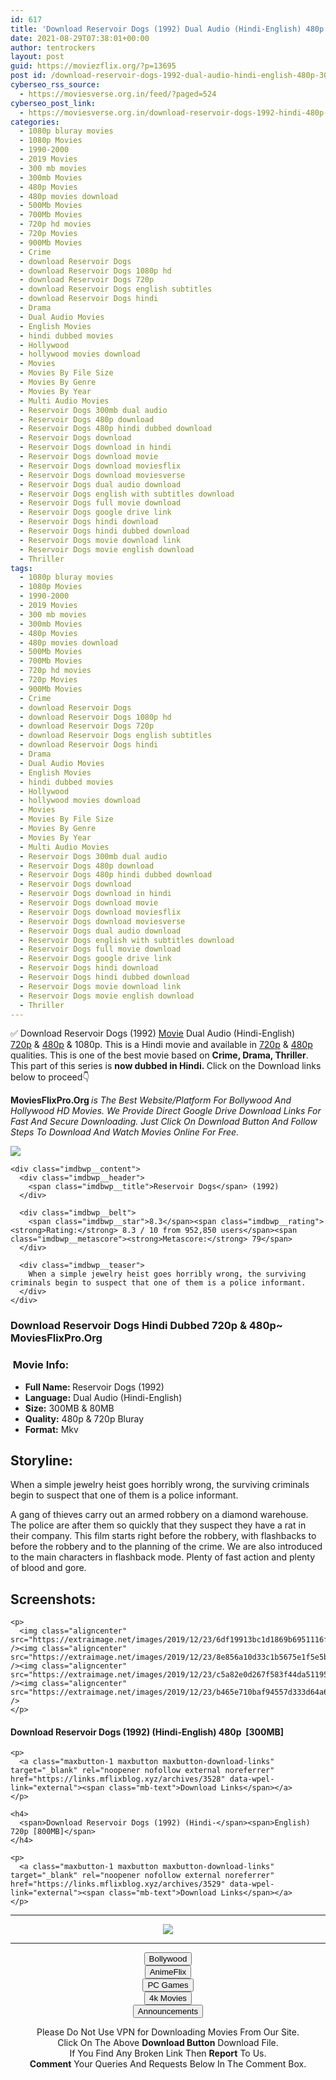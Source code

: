 ```yaml
---
id: 617
title: 'Download Reservoir Dogs (1992) Dual Audio (Hindi-English) 480p [300MB] || 720p [800MB]'
date: 2021-08-29T07:38:01+00:00
author: tentrockers
layout: post
guid: https://moviezflix.org/?p=13695
post id: /download-reservoir-dogs-1992-dual-audio-hindi-english-480p-300mb-720p-800mb/
cyberseo_rss_source:
  - https://moviesverse.org.in/feed/?paged=524
cyberseo_post_link:
  - https://moviesverse.org.in/download-reservoir-dogs-1992-hindi-480p-720p/
categories:
  - 1080p bluray movies
  - 1080p Movies
  - 1990-2000
  - 2019 Movies
  - 300 mb movies
  - 300mb Movies
  - 480p Movies
  - 480p movies download
  - 500Mb Movies
  - 700Mb Movies
  - 720p hd movies
  - 720p Movies
  - 900Mb Movies
  - Crime
  - download Reservoir Dogs
  - download Reservoir Dogs 1080p hd
  - download Reservoir Dogs 720p
  - download Reservoir Dogs english subtitles
  - download Reservoir Dogs hindi
  - Drama
  - Dual Audio Movies
  - English Movies
  - hindi dubbed movies
  - Hollywood
  - hollywood movies download
  - Movies
  - Movies By File Size
  - Movies By Genre
  - Movies By Year
  - Multi Audio Movies
  - Reservoir Dogs 300mb dual audio
  - Reservoir Dogs 480p download
  - Reservoir Dogs 480p hindi dubbed download
  - Reservoir Dogs download
  - Reservoir Dogs download in hindi
  - Reservoir Dogs download movie
  - Reservoir Dogs download moviesflix
  - Reservoir Dogs download moviesverse
  - Reservoir Dogs dual audio download
  - Reservoir Dogs english with subtitles download
  - Reservoir Dogs full movie download
  - Reservoir Dogs google drive link
  - Reservoir Dogs hindi download
  - Reservoir Dogs hindi dubbed download
  - Reservoir Dogs movie download link
  - Reservoir Dogs movie english download
  - Thriller
tags:
  - 1080p bluray movies
  - 1080p Movies
  - 1990-2000
  - 2019 Movies
  - 300 mb movies
  - 300mb Movies
  - 480p Movies
  - 480p movies download
  - 500Mb Movies
  - 700Mb Movies
  - 720p hd movies
  - 720p Movies
  - 900Mb Movies
  - Crime
  - download Reservoir Dogs
  - download Reservoir Dogs 1080p hd
  - download Reservoir Dogs 720p
  - download Reservoir Dogs english subtitles
  - download Reservoir Dogs hindi
  - Drama
  - Dual Audio Movies
  - English Movies
  - hindi dubbed movies
  - Hollywood
  - hollywood movies download
  - Movies
  - Movies By File Size
  - Movies By Genre
  - Movies By Year
  - Multi Audio Movies
  - Reservoir Dogs 300mb dual audio
  - Reservoir Dogs 480p download
  - Reservoir Dogs 480p hindi dubbed download
  - Reservoir Dogs download
  - Reservoir Dogs download in hindi
  - Reservoir Dogs download movie
  - Reservoir Dogs download moviesflix
  - Reservoir Dogs download moviesverse
  - Reservoir Dogs dual audio download
  - Reservoir Dogs english with subtitles download
  - Reservoir Dogs full movie download
  - Reservoir Dogs google drive link
  - Reservoir Dogs hindi download
  - Reservoir Dogs hindi dubbed download
  - Reservoir Dogs movie download link
  - Reservoir Dogs movie english download
  - Thriller
---
```

<div class="thecontent clearfix">
  <p>
    ✅ Download Reservoir Dogs (1992) <a href="https://moviesverse.org.in/category/movies/" data-wpel-link="internal">Movie</a> Dual Audio (Hindi-English) <a href="https://moviesverse.org.in/720p-movies/" data-wpel-link="internal">720p</a>&nbsp;&&nbsp;<a href="https://moviesverse.org.in/480p-movies/" data-wpel-link="internal">480p</a> & 1080p. This is a Hindi movie and available in <a href="https://moviesverse.org.in/720p-movies/" data-wpel-link="internal">720p</a>&nbsp;&&nbsp;<a href="https://moviesverse.org.in/480p-movies/" data-wpel-link="internal">480p</a> qualities. This is one of the best movie based on <strong>Crime, Drama, Thriller</strong>. This part of this series is <strong>now dubbed in <span>Hindi.&nbsp;</span></strong><span>Click on the Download links below to proceed👇</span>
  </p>
  
  <p>
    <strong><span>MoviesFlixPro.Org&nbsp;</span></strong><em>is The Best Website/Platform For Bollywood And Hollywood HD Movies. We Provide Direct Google Drive Download Links For Fast And Secure Downloading. Just Click On Download Button And Follow Steps To&nbsp;Download And Watch Movies Online For Free.</em>
  </p>
  
  <div class="imdbwp imdbwp--movie dark">
    <div class="imdbwp__thumb">
      <a class="imdbwp__link" target="_blank" title="Reservoir Dogs" href="https://www.imdb.com/title/tt0105236/" rel="nofollow external noopener noreferrer" data-wpel-link="external"><img class="imdbwp__img" src="https://m.media-amazon.com/images/M/MV5BZmExNmEwYWItYmQzOS00YjA5LTk2MjktZjEyZDE1Y2QxNjA1XkEyXkFqcGdeQXVyMTQxNzMzNDI@._V1_SX300.jpg" /></a>
    </div>
    
    <div class="imdbwp__content">
      <div class="imdbwp__header">
        <span class="imdbwp__title">Reservoir Dogs</span> (1992)
      </div>
      
      <div class="imdbwp__belt">
        <span class="imdbwp__star">8.3</span><span class="imdbwp__rating"><strong>Rating:</strong> 8.3 / 10 from 952,850 users</span><span class="imdbwp__metascore"><strong>Metascore:</strong> 79</span>
      </div>
      
      <div class="imdbwp__teaser">
        When a simple jewelry heist goes horribly wrong, the surviving criminals begin to suspect that one of them is a police informant.
      </div>
    </div>
  </div>
  
  <h3>
    <span>Download Reservoir Dogs Hindi Dubbed 720p & 480p~ MoviesFlixPro.Org</span>
  </h3>
  
  <h3>
    <span>&nbsp;Movie Info:&nbsp;</span>
  </h3>
  
  <ul>
    <li>
      <strong>Full Name: </strong>Reservoir Dogs (1992)
    </li>
    <li>
      <strong>Language:</strong> Dual Audio (Hindi-English)
    </li>
    <li>
      <strong>Size:</strong> 300MB & 80MB
    </li>
    <li>
      <strong>Quality:</strong> 480p & 720p Bluray
    </li>
    <li>
      <strong>Format:</strong>&nbsp;Mkv
    </li>
  </ul>
  
  <h2>
    <span>Storyline:</span>
  </h2>
  
  <p>
    When a simple jewelry heist goes horribly wrong, the surviving criminals begin to suspect that one of them is a police informant.
  </p>
  
  <div>
    A gang of thieves carry out an armed robbery on a diamond warehouse. The police are after them so quickly that they suspect they have a rat in their company. This film starts right before the robbery, with flashbacks to before the robbery and to the planning of the crime. We are also introduced to the main characters in flashback mode. Plenty of fast action and plenty of blood and gore.
  </div>
  
  <div class="summary_text">
    <h2>
      <span>Screenshots:</span>
    </h2>
    
    <p>
      <img class="aligncenter" src="https://extraimage.net/images/2019/12/23/6df19913bc1d1869b6951116fa97cf3b.jpg" /><img class="aligncenter" src="https://extraimage.net/images/2019/12/23/8e856a10d33c1b5675e1f5e5b67c584e.jpg" /><img class="aligncenter" src="https://extraimage.net/images/2019/12/23/c5a82e0d267f583f44da51195000ad82.jpg" /><img class="aligncenter" src="https://extraimage.net/images/2019/12/23/b465e710baf94557d333d64a6ec9de8e.jpg" />
    </p>
  </div>
  
  <div class="inline canwrap">
    <h4>
      <span>Download Reservoir Dogs (1992) (Hindi-English) </span><span>480p&nbsp; [300MB]</span>
    </h4>
    
    <p>
      <a class="maxbutton-1 maxbutton maxbutton-download-links" target="_blank" rel="noopener nofollow external noreferrer" href="https://links.mflixblog.xyz/archives/3528" data-wpel-link="external"><span class="mb-text">Download Links</span></a>
    </p>
    
    <h4>
      <span>Download Reservoir Dogs (1992) (Hindi-</span><span>English) 720p [800MB]</span>
    </h4>
    
    <p>
      <a class="maxbutton-1 maxbutton maxbutton-download-links" target="_blank" rel="noopener nofollow external noreferrer" href="https://links.mflixblog.xyz/archives/3529" data-wpel-link="external"><span class="mb-text">Download Links</span></a>
    </p>
  </div>
</div>

<center>
  </p> 
  
  <hr />
  
  <p>
    <a href="http://gdrivepro.xyz/join.php" data-wpel-link="external" target="_blank" rel="nofollow external noopener noreferrer"><img src="https://i.imgur.com/FhMdWdW.png" /></a>
  </p>
  
  <hr />
  
  <p>
    <a href="https://dogemovies.xyz" target="_blank" data-wpel-link="external" rel="nofollow external noopener noreferrer"><button class="button button5">Bollywood</button></a><br /> <a href="https://animeflix.in" target="_blank" data-wpel-link="external" rel="nofollow external noopener noreferrer"><button class="button button5">AnimeFlix</button></a><br /> <a href="https://gamesflix.net/" target="_blank" data-wpel-link="external" rel="nofollow external noopener noreferrer"><button class="button button5">PC Games</button></a><br /> <a href="https://uhdmovies.in" target="_blank" data-wpel-link="external" rel="nofollow external noopener noreferrer"><button class="button button5">4k Movies</button></a><br /> <a href="https://moviesverse.org.in/announcements/" target="_blank" data-wpel-link="internal" rel="noopener"><button class="button button5">Announcements</button></a>
  </p>
  
  <div class="alert alert-danger">
    Please Do Not Use VPN for Downloading Movies From Our Site.
  </div>
  
  <div class="alert alert-success">
    Click On The Above <strong>Download Button</strong> Download File.
  </div>
  
  <div class="alert alert-warning">
    If You Find Any Broken Link Then <strong>Report</strong> To Us.
  </div>
  
  <div class="alert alert-info">
    <strong>Comment</strong> Your Queries And Requests Below In The Comment Box.
  </div>
  
  <p>
    </center>
  </p>